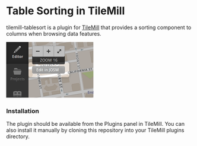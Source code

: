 # Table Sorting in TileMill

tilemill-tablesort is a plugin for [TileMill][1] that provides a sorting component
to columns when browsing data features.

[1]: http://tilemill.com

![screenshot](https://github.com/ajashton/tilemill-josm-remote/raw/master/screenshot.png)

### Installation

The plugin should be available from the Plugins panel in TileMill. You can also
install it manually by cloning this repository into your TileMill plugins
directory.

